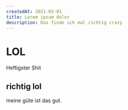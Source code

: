 ```yaml
---
createdAt: 2021-03-01
title: Lorem ipsum dolor
description: Das finde ich mal richtig crazy
---
```


# LOL

Heftigster Shit

## richtig lol

meine güte ist das gut.




